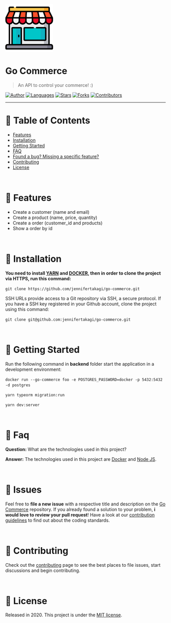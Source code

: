 <p align="left">
   <img src="docs/logo.png" width="150"/>
</p>

# Go Commerce

> An API to control your commerce! :)

[![Author](https://img.shields.io/badge/author-jennifertakagi-ff9000?style=flat-square)](https://github.com/jennifertakagi)
[![Languages](https://img.shields.io/github/languages/count/jennifertakagi/go-commerce?color=%23ff9000&style=flat-square)](#)
[![Stars](https://img.shields.io/github/stars/jennifertakagi/go-commerce?color=ff9000&style=flat-square)](https://github.com/jennifertakagi/go-commerce/stargazers)
[![Forks](https://img.shields.io/github/forks/jennifertakagi/go-commerce?color=%23ff9000&style=flat-square)](https://github.com/jennifertakagi/go-commerce/network/members)
[![Contributors](https://img.shields.io/github/contributors/jennifertakagi/go-commerce?color=ff9000&style=flat-square)](https://github.com/jennifertakagi/go-commerce/graphs/contributors)

---

# :pushpin: Table of Contents

* [Features](#rocket-features)
* [Installation](#construction_worker-installation)
* [Getting Started](#runner-getting-started)
* [FAQ](#postbox-faq)
* [Found a bug? Missing a specific feature?](#bug-issues)
* [Contributing](#tada-contributing)
* [License](#closed_book-license)

<br />

# :rocket: Features

* Create a customer (name and email)
* Create a product (name, price, quantity)
* Create a order (customer_id and products)
* Show a order by id

<br />

# :construction_worker: Installation

**You need to install [YARN](https://yarnpkg.com/) and [DOCKER](https://www.docker.com/), then in order to clone the project via HTTPS, run this command:**

```git clone https://github.com/jennifertakagi/go-commerce.git```

SSH URLs provide access to a Git repository via SSH, a secure protocol. If you have a SSH key registered in your Github account, clone the project using this command:

```git clone git@github.com:jennifertakagi/go-commerce.git```

<br />

# :runner: Getting Started

Run the following command in **backend** folder start the application in a development environment:

```docker run --go-commerce foo -e POSTGRES_PASSWORD=docker -p 5432:5432 -d postgres```

```yarn typeorm migration:run```

```yarn dev:server```

<br />

# :postbox: Faq

**Question:** What are the technologies used in this project?

**Answer:** The technologies used in this project are [Docker](https://www.docker.com/) and [Node JS](https://nodejs.org/en/).

<br />

# :bug: Issues

Feel free to **file a new issue** with a respective title and description on the [Go Commerce](https://github.com/jennifertakagi/go-commerce/issues) repository. If you already found a solution to your problem, **i would love to review your pull request**! Have a look at our [contribution guidelines](https://github.com/jennifertakagi/go-commerce/blob/master/CONTRIBUTING.md) to find out about the coding standards.

<br />

# :tada: Contributing

Check out the [contributing](https://github.com/jennifertakagi/go-commerce/blob/master/CONTRIBUTING.md) page to see the best places to file issues, start discussions and begin contributing.

<br />

# :closed_book: License

Released in 2020.
This project is under the [MIT license](https://github.com/jennifertakagi/go-commerce/master/LICENSE).


